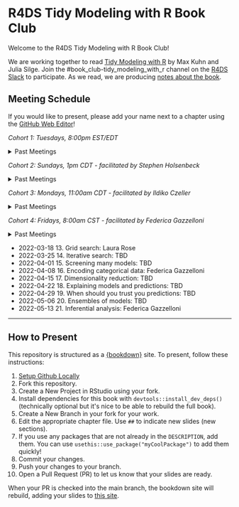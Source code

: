 # R4DS Tidy Modeling with R Book Club

Welcome to the R4DS Tidy Modeling with R Book Club!

We are working together to read [Tidy Modeling with R](https://www.tmwr.org/) by Max Kuhn and Julia Silge.
Join the #book_club-tidy_modeling_with_r channel on the [R4DS Slack](https://r4ds.io/join) to participate.
As we read, we are producing [notes about the book](https://r4ds.github.io/bookclub-tmwr/).

## Meeting Schedule

If you would like to present, please add your name next to a chapter using the [GitHub Web Editor](https://youtu.be/d41oc2OMAuI)!

*Cohort 1: Tuesdays, 8:00pm EST/EDT*

<details>
  <summary> Past Meetings </summary>

- 2021-01-05: Chapter 1: Software for modeling: Jon Harmon
- 2021-01-12: Chapter 2: A tidyverse primer: Jonathan Trattner
- 2021-01-19: Chapter 3: A review of R modeling fundamentals: Tony ElHabr
- 2021-01-26: Chapter 4: The Ames housing data: Tan Ho
- 2021-02-02: Chapter 5: Spending our data: Asmae Toumi
- 2021-02-09: Chapter 6: Feature engineering with recipes: Pavitra Chakravarty
- 2021-02-16: Chapter 7: Fitting models with parsnip: Jordan Krogmann
- 2021-02-23: Chapter 8: A model workflow: Ben Gramza
- 2021-03-02: Chapter 9: Judging model effectiveness: Joe Sydlowski
- 2021-03-09: Q&A with authors Max Kuhn & Julia Silge: Chapters 1-9
- 2021-03-16: Chapter 10: Resampling for evaluating performance: Asmae Toumi/Jon Harmon
- 2021-03-23: Chapter 11: Comparing models with resampling: Jon Harmon
- 2021-03-30: Chapter 12: Modeling tuning and the dangers of overfitting: Andrew Farina
- 2021-04-06: Chapter 13: Grid search: Jim Gruman
- 2021-04-13: Chapter 14: Iterative search: Asmae Toumi
- 2021-04-20: Chapter 15: Screening many models: Tony ElHabr
- 2021-05-11: What we missed about {workflowsets}
- 2021-05-18: Q&A with authors Max Kuhn & Julia Silge: Chapters 10-15
- 2021-05-25: Stacks: Asmae Toumi
- 2021-06-01: More Stacks: Tony ElHabr
- 2021-08-31: Chapter 17: Dimensionality reduction: Jon Harmon
- 2021-09-07: Chapter 18: Explaining models and predictions: Joe Sydlowski
- 2021-09-14: Chapter 19: When should you trust your predictions?: Tony ElHabr
- 2021-10-05: Chapter 20: Ensembles of models: Asmae Toumi and Simon Couch
- 2021-10-19: SLICED finale exploration: Tony ElHabr
</details>


*Cohort 2: Sundays, 1pm CDT - facilitated by Stephen Holsenbeck*

<details>
  <summary> Past Meetings </summary>

- 2021-02-07: Chapter 1: Software for modeling: Stephen Holsenbeck
- 2021-02-14: Chapter 2: A tidyverse primer: Kevin Kent
- 2021-02-21: Chapter 3: A review of R modeling fundamentals: Layla Bouzoubaa
- 2021-02-28: Chapter 4: The Ames housing data: Amélie Gourdon-Kanhukamwe
- 2021-03-07: Chapter 5: Spending our data: Amélie Gourdon-Kanhukamwe
- 2021-03-21: Chapter 6: Feature engineering with recipes: Graeme Davidson
- 2021-03-28: AI Ethics
- 2021-04-11: Chapter 7: Fitting models with parsnip: Shamsuddeen Hassan Muhammad
- 2021-04-18: Chapter 9: Judging model effectiveness: Luke Shaw
- 2021-04-25: Chapter 8: A model workflow: Kevin Kent
- 2021-05-02: Chapter 10: Resampling for evaluating performance: Rahul Bahadur
- 2021-05-09: Chapter 11: Comparing models with resampling: Graeme Davidson
- 2021-05-16: Chapter 12: Model tuning and the dangers of overfitting: Janita
- 2021-05-23: Chapter 13: Grid search: Stephen Holsenbeck
- 2021-05-30: Chapter 14: Iterative search: Stephen Holsenbeck
- 2021-06-06: Chapter 15: Screening many models: Luke Shaw
</details>


*Cohort 3: Mondays, 11:00am CDT - facilitated by Ildiko Czeller*

<details>
  <summary> Past Meetings </summary>

- 2021-03-29: Chapter 1: Software for modeling: Ildiko Czeller
- 2021-04-05: Chapter 2: A tidyverse primer: Daniel Chen
- 2021-04-12: Chapter 3: A review of R modeling fundamentals: Edgar Zamora
- 2021-04-19: Chapter 4: The Ames housing data: Jiwan Heo
- 2021-04-26: Chapter 5: Spending our data: Ildiko Czeller
- 2021-05-24: Chapter 6: Feature engineering with recipes: Priyanka Gagneja
- 2021-06-07: Chapter 7: Fitting models with parsnip: Toryn Schafer
- 2021-06-14: Chapter 8: A model workflow: Ildiko Czeller
- 2021-06-28: Chapter 9: Judging model effectiveness: Federica Gazzelloni
- 2021-07-05: Chapter 10: Resampling for evaluating performance: Jiwan Heo
- 2021-07-19: Chapter 11: Comparing models with resampling: Edgar Zamora
- 2021-07-26: Chapter 12: Model tuning and the dangers of overfitting: Daniel Chen
- 2021-08-09: Chapter 13: Grid search: Jiwan Heo
- 2021-08-16: Chapter 14: Iterative search: Ildiko Czeller
- 2021-08-23: Chapter 15: Screening many models: Federica Gazzelloni
- 2021-09-20: Chapter 17: Dimensionality reduction: Ildiko Czeller & Federica Gazzelloni
- 2021-09-27: Chapter 18: Explaining models and predictions: Ildiko Czeller & Federica Gazzelloni  
- 2021-10-04: Chapter 19: When should you trust your predictions?: Ildiko Czeller & Federica Gazzelloni  
- 2021-10-18: Chapter 20: Ensembles of models: Jiwan Heo
- 2021-11-08: Chapter 21: Inferential analysis: Ildiko Czeller
</details>


*Cohort 4: Fridays, 8:00am CST - facilitated by Federica Gazzelloni*

<details>
  <summary> Past Meetings </summary>
  	
- 2021-12-03	0. Hello World - Book club Intro: Federica Gazzelloni
- 2021-12-10	1. Software for modeling: Federica Gazzelloni	
- 2021-12-17	2. A tidyverse primer: Brandon Hurr	
- 2022-01-07	3. A review of R modeling fundamentals: AL Brown	
- 2022-01-14	4. The Ames housing data: Laura Prado	
- 2022-01-21	5. Spending our data: AL Brown	
- 2022-01-28	6. Fitting models with parsnip: Laura Rose	
- 2022-02-04	7. A model workflow: Isabella	
- 2022-02-11	8. Feature engineering with recipes: Federica Gazzelloni	
- 2022-02-18	9. Judging model effectiveness: Steve Charlesworth	
- 2022-02-25	10. Resampling for evaluating performance: Brandon Hurr	
- 2022-03-04	11. Comparing models with resampling: All
- 2022-03-11	12. Model tuning and the danger of overfitting: Ryan Metcalf	

</details>

- 2022-03-18	13. Grid search: Laura Rose	
- 2022-03-25	14. Iterative search: TBD	
- 2022-04-01	15. Screening many models: TBD	
- 2022-04-08	16. Encoding categorical data: Federica Gazzelloni	
- 2022-04-15	17. Dimensionality reduction: TBD	
- 2022-04-22	18. Explaining models and predictions: TBD	
- 2022-04-29	19. When should you trust you predictions: TBD	
- 2022-05-06	20. Ensembles of models: TBD	
- 2022-05-13	21. Inferential analysis: Federica Gazzelloni	

<hr>  

## How to Present

This repository is structured as a [{bookdown}](https://CRAN.R-project.org/package=bookdown) site.
To present, follow these instructions:

1. [Setup Github Locally](https://www.youtube.com/watch?v=hNUNPkoledI)
2. Fork this repository.
3. Create a New Project in RStudio using your fork.
4. Install dependencies for this book with `devtools::install_dev_deps()` (technically optional but it's nice to be able to rebuild the full book).
5. Create a New Branch in your fork for your work.
6. Edit the appropriate chapter file. Use `##` to indicate new slides (new sections).
7. If you use any packages that are not already in the `DESCRIPTION`, add them. You can use `usethis::use_package("myCoolPackage")` to add them quickly!
8. Commit your changes.
9. Push your changes to your branch.
10. Open a Pull Request (PR) to let us know that your slides are ready.

When your PR is checked into the main branch, the bookdown site will rebuild, adding your slides to [this site](https://r4ds.github.io/bookclub-tmwr/).
